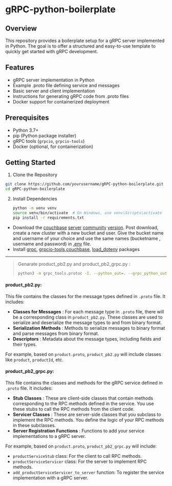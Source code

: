 # gRPC-python-boilerplate

## Overview

This repository provides a boilerplate setup for a gRPC server implemented in Python. The goal is to offer a structured and easy-to-use template to quickly get started with gRPC development.

## Features

* gRPC server implementation in Python
* Example .proto file defining service and messages
* Basic server and client implementation
* Instructions for generating gRPC code from .proto files
* Docker support for containerized deployment

## Prerequisites

* Python 3.7+
* pip (Python package installer)
* gRPC tools (`grpcio`, `grpcio-tools`)
* Docker (optional, for containerization)

## Getting Started

1. Clone the Repository

```bash
git clone https://github.com/yourusername/gRPC-python-boilerplate.git
cd gRPC-python-boilerplate
```

2. Install Dependencies

   ```bash
   python -m venv venv
   source venv/bin/activate  # On Windows, use venv\Scripts\activate
   pip install -r requirements.txt
   ```

* Download the [couchbase](https://www.couchbase.com/downloads/?family=couchbase-server) [server](https://www.couchbase.com/downloads/?family=couchbase-server) [community](https://www.couchbase.com/downloads/?family=couchbase-server) [version](https://www.couchbase.com/downloads/?family=couchbase-server).
  Post download, create a new cluster with a new bucket and user. Give
  the bucket name and username of your choice and use the same names
  (bucketname , username and password) in [.env](https://dev.to/jakewitcher/using-env-files-for-environment-variables-in-python-applications-55a1) file.
* Install [grpc](https://pypi.org/project/grpc/), [grpcio-tools](https://pypi.org/project/grpcio-tools/),[couchbase](https://pypi.org/project/couchbase/), [load_dotenv](https://pypi.org/project/python-dotenv/) packages


---

> Genarate product_pb2.py and product_pb2_grpc.py :
>
> ```bash
> python3 -m grpc_tools.protoc -I. --python_out=. --grpc_python_out=. protos/product.proto
> ```

#### product_pb2.py:

This file contains the classes for the message types defined in `.proto` file. It includes:

* **Classes for Messages** : For each message type in `.proto` file, there will be a corresponding class in `product_pb2.py`. These classes are used to serialize and deserialize the message types to and from binary format.
* **Serialization Methods** : Methods to serialize messages to binary format and parse messages from binary format.
* **Descriptors** : Metadata about the message types, including fields and their types.

For example, based on `product.proto`, `product_pb2.py` will include classes like `product`, `productId`, etc.

#### product_pb2_grpc.py:

This file contains the classes and methods for the gRPC service defined in `.proto` file. It includes:

* **Stub Classes** : These are client-side classes that contain methods corresponding to the RPC methods defined in the service. You use these stubs to call the RPC methods from the client code.
* **Servicer Classes** : These are server-side classes that you subclass to implement the RPC methods. You define the logic of your RPC methods in these subclasses.
* **Server Registration Functions** : Functions to add your service implementations to a gRPC server.

For example, based on `product.proto`, `product_pb2_grpc.py` will include:

* `productServiceStub` class: For the client to call RPC methods.
* `productServiceServicer` class: For the server to implement RPC methods.
* `add_productServiceServicer_to_server` function: To register the service implementation with a gRPC server.
